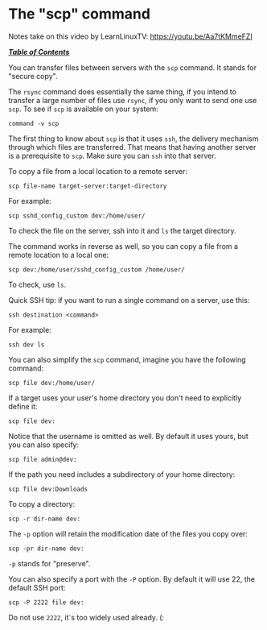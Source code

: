 # The "scp" command

Notes take on this video by LearnLinuxTV: https://youtu.be/Aa7tKMmeFZI

[***Table of Contents***](/README.md)  

You can transfer files between servers with the `scp` command. It stands for
"secure copy". 

The `rsync` command does essentially the same thing, if you intend to transfer
a large number of files use `rsync`, if you only want to send one use `scp`. To
see if `scp` is available on your system:

	command -v scp

The first thing to know about `scp` is that it uses `ssh`, the delivery
mechanism through which files are transferred. That means that having another
server is a prerequisite to `scp`. Make sure you can `ssh` into that server.

To copy a file from a local location to a remote server:

	scp file-name target-server:target-directory

For example:

	scp sshd_config_custom dev:/home/user/

To check the file on the server, ssh into it and `ls` the target directory.

The command works in reverse as well, so you can copy a file from a remote
location to a local one:

	scp dev:/home/user/sshd_config_custom /home/user/

To check, use `ls`. 

Quick SSH tip: if you want to run a single command on a server, use this:

	ssh destination <command>

For example:

	ssh dev ls

You can also simplify the `scp` command, imagine you have the following
command:

	scp file dev:/home/user/

If a target uses your user's home directory you don't need to explicitly define
it:

	scp file dev:

Notice that the username is omitted as well. By default it uses yours, but you
can also specify:

	scp file admin@dev:

If the path you need includes a subdirectory of your home directory:

	scp file dev:Downloads

To copy a directory:

	scp -r dir-name dev:

The `-p` option will retain the modification date of the files you copy over:

	scp -pr dir-name dev:

`-p` stands for "preserve".

You can also specify a port with the `-P` option. By default it will use 22,
the default SSH port:

	scp -P 2222 file dev:

Do not use `2222`, it`s too widely used already. (:
